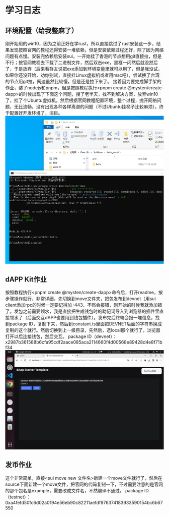 # 学习日志
## 环境配置（给我整麻了）
刚开始用的win10，因为之前正好在学rust，所以直接跳过了rust安装这一步，结果发现按照官网的教程还得安装一堆依赖，但是安装依赖过程还好，除了因为网络问题有点慢。安装完依赖后安装sui，一开始挂了香港的节点想用git直接拉，但是不行；按官网教程去下载了二进制文件，然后双击exe，黑框一闪然后就没然后了，于是放弃（后来看群友说把exe添加到环境变量里就可以用了，但是我没试，如果你还没开始，劝你别试，直接挂Linux虚拟机或者用mac吧），尝试换了台湾的节点用git拉，网速虽然比较慢，但是还是拉下来了。
接着因为要完成脚手架的作业，装了nodejs和pnpm，但是按照教程执行<pnpm create @mysten/create-dapp>的时候出现了下面这个问题，搜了老半天，找不到解决方案，放弃win10了，挂了个Ubuntu虚拟机，然后根据官网教程配置环境，整个过程，抛开网络问题，无比流畅，没有出现各种各样离谱的问题（不过Ubuntu挂梯子比较麻烦）。终于配置好开发环境了，泪目。
![Alt text](b35de1ccbf5ecfe7d282e054159014a.png)
## dAPP Kit作业
按照教程执行<pnpm create @mysten/create-dapp>命令后，打开readme，按步骤操作就行，非常详细。先切换到move文件夹，把包发布到devnet（用sui client添加rpc的时候一定要记得加 :443，不然会报错，刚开始的时候我就添加错了。发包之前需要领水，我是直接把生成钱包时的助记词导入到浏览器的插件里直接领水了（后面交互dAPP也要用到钱包插件）。发布完后终端会报一堆信息，找到package ID，复制下来，然后到constant.ts里面把DEVNET后面的字符串换成复制的这个就行。然后切换到上一级目录，先<pnpm install>然后<pnpm dev>，选local那个就行了，浏览器打开以后连接钱包，然后交互。
package ID（devnet）：x2987b361588b6cfa95cdf2aace085aca2114660f4d00568e89428d4e8f71bf34
![Alt text](3f18fcd3e4a1290d1c6642505970463.png)
## 发币作业
这个非常简单，直接<sui move new 文件名>新建一个move文件就行了，然后在source下面新建一个move文件，把官网的代码复制一下，不过需要注意的是官网的那个包名是example，需要改成文件名，不然编译不通过。
package ID（testnet）：0xa4fefd50fc6d02a0194e56eb90c82211aefdf976374183933590154bc6b67550